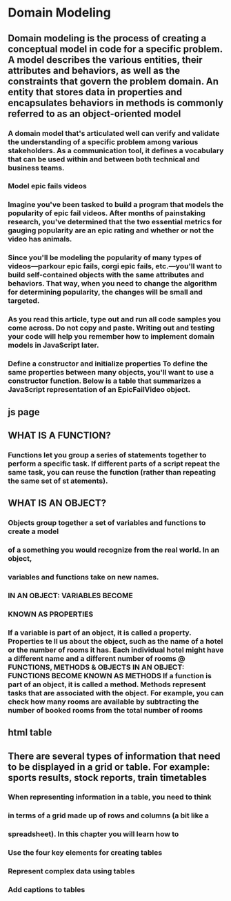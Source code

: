 # Domain Modeling

## Domain modeling is the process of creating a conceptual model in code for a specific problem. A model describes the various entities, their attributes and behaviors, as well as the constraints that govern the problem domain. An entity that stores data in properties and encapsulates behaviors in methods is commonly referred to as an object-oriented model

### A domain model that's articulated well can verify and validate the understanding of a specific problem among various stakeholders. As a communication tool, it defines a vocabulary that can be used within and between both technical and business teams.

### Model epic fails videos

### Imagine you've been tasked to build a program that models the popularity of epic fail videos. After months of painstaking research, you've determined that the two essential metrics for gauging popularity are an epic rating and whether or not the video has animals.

### Since you'll be modeling the popularity of many types of videos—parkour epic fails, corgi epic fails, etc.—you'll want to build self-contained objects with the same attributes and behaviors. That way, when you need to change the algorithm for determining popularity, the changes will be small and targeted.

### As you read this article, type out and run all code samples you come across. Do not copy and paste. Writing out and testing your code will help you remember how to implement domain models in JavaScript later.

### Define a constructor and initialize properties To define the same properties between many objects, you'll want to use a constructor function. Below is a table that summarizes a JavaScript representation of an EpicFailVideo object.

## js page

## WHAT IS A FUNCTION?

### Functions let you group a series of statements together to perform a specific task. If different parts of a script repeat the same task, you can reuse the function (rather than repeating the same set of st atements).

## WHAT IS AN OBJECT?

### Objects group together a set of variables and functions to create a model

### of a something you would recognize from the real world. In an object,

### variables and functions take on new names.

### IN AN OBJECT: VARIABLES BECOME

### KNOWN AS PROPERTIES

### If a variable is part of an object, it is called a property. Properties te ll us about the object, such as the name of a hotel or the number of rooms it has. Each individual hotel might have a different name and a different number of rooms @ FUNCTIONS, METHODS & OBJECTS IN AN OBJECT: FUNCTIONS BECOME KNOWN AS METHODS If a function is part of an object, it is called a method. Methods represent tasks that are associated with the object. For example, you can check how many rooms are available by subtracting the number of booked rooms from the total number of rooms

## html table

## There are several types of information that need to be displayed in a grid or table. For example: sports results, stock reports, train timetables

### When representing information in a table, you need to think

### in terms of a grid made up of rows and columns (a bit like a

### spreadsheet). In this chapter you will learn how to

### Use the four key elements for creating tables 

### Represent complex data using tables

### Add captions to tables
